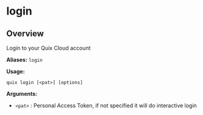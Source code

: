 # login

## Overview

Login to your Quix Cloud account

**Aliases:** `login`

**Usage:**

```
quix login [<pat>] [options]
```

**Arguments:**

- `<pat>` : Personal Access Token, if not specified it will do interactive login

